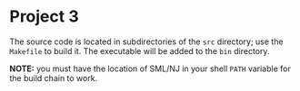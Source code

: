 # Project 3

The source code is located in subdirectories of the `src` directory;
use the `Makefile` to build it.  The executable will be added to the
`bin` directory.

**NOTE:** you must have the location of SML/NJ in your shell `PATH`
variable for the build chain to work.
